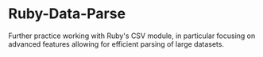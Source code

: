 # Ruby-Data-Parse

Further practice working with Ruby's CSV module, in particular focusing on advanced features allowing for efficient parsing of large datasets.
